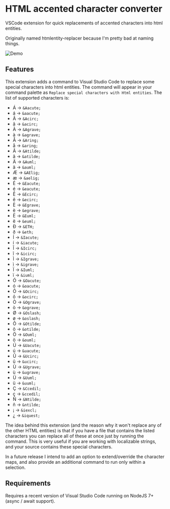 # HTML accented character converter

VSCode extension for quick replacements of accented characters into html entities.

Originally named htmlentity-replacer because I'm pretty bad at naming things.

![Demo](https://github.com/enriquein/htmlentity-replacer/raw/master/demo.gif)

## Features

This extension adds a command to Visual Studio Code to replace some special characters into html entities. The command will appear in your command palette as `Replace special characters with Html entities`. The list of supported characters is:
- &Aacute; -> `&Aacute;`
- &aacute; -> `&aacute;`
- &Acirc; -> `&Acirc;`
- &acirc; -> `&acirc;`
- &Agrave; -> `&Agrave;`
- &agrave; -> `&agrave;`
- &Aring; -> `&Aring;`
- &aring; -> `&aring;`
- &Atilde; -> `&Atilde;`
- &atilde; -> `&atilde;`
- &Auml; -> `&Auml;`
- &auml; -> `&auml;`
- &AElig; -> `&AElig;`
- &aelig; -> `&aelig;`
- &Eacute; -> `&Eacute;`
- &eacute; -> `&eacute;`
- &Ecirc; -> `&Ecirc;`
- &ecirc; -> `&ecirc;`
- &Egrave; -> `&Egrave;`
- &egrave; -> `&egrave;`
- &Euml; -> `&Euml;`
- &euml; -> `&euml;`
- &ETH; -> `&ETH;`
- &eth; -> `&eth;`
- &Iacute; -> `&Iacute;`
- &iacute; -> `&iacute;`
- &Icirc; -> `&Icirc;`
- &icirc; -> `&icirc;`
- &Igrave; -> `&Igrave;`
- &igrave; -> `&igrave;`
- &Iuml; -> `&Iuml;`
- &iuml; -> `&iuml;`
- &Oacute; -> `&Oacute;`
- &oacute; -> `&oacute;`
- &Ocirc; -> `&Ocirc;`
- &ocirc; -> `&ocirc;`
- &Ograve; -> `&Ograve;`
- &ograve; -> `&ograve;`
- &Oslash; -> `&Oslash;`
- &oslash; -> `&oslash;`
- &Otilde; -> `&Otilde;`
- &otilde; -> `&otilde;`
- &Ouml; -> `&Ouml;`
- &ouml; -> `&ouml;`
- &Uacute; -> `&Uacute;`
- &uacute; -> `&uacute;`
- &Ucirc; -> `&Ucirc;`
- &ucirc; -> `&ucirc;`
- &Ugrave; -> `&Ugrave;`
- &ugrave; -> `&ugrave;`
- &Uuml; -> `&Uuml;`
- &uuml; -> `&uuml;`
- &Ccedil; -> `&Ccedil;`
- &ccedil; -> `&ccedil;`
- &Ntilde; -> `&Ntilde;`
- &ntilde; -> `&ntilde;`
- &iexcl; -> `&iexcl;` 
- &iquest; -> `&iquest;`

The idea behind this extension (and the reason why it won't replace any of the other HTML entities) is that if you have a file that contains the listed characters you can replace all of these at once just by running the command. This is very useful if you are working with localizable strings, and your source contains these special characters.

In a future release I intend to add an option to extend/override the character maps, and also provide an additional command to run only within a selection.

## Requirements

Requires a recent version of Visual Studio Code running on NodeJS 7+ (async / await support).
